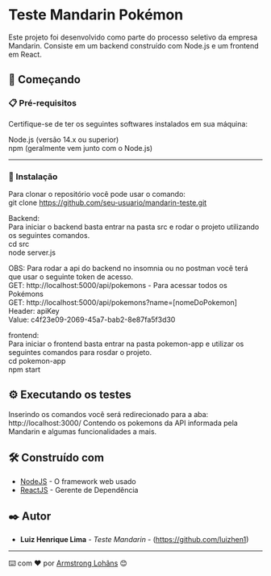 # Teste Mandarin Pokémon

Este projeto foi desenvolvido como parte do processo seletivo da empresa Mandarin. Consiste em um backend construído com Node.js e um frontend em React.

## 🚀 Começando

### 📋 Pré-requisitos

Certifique-se de ter os seguintes softwares instalados em sua máquina:

Node.js (versão 14.x ou superior)  
npm (geralmente vem junto com o Node.js)
***

### 🔧 Instalação

Para clonar o repositório você pode usar o comando:   
git clone https://github.com/seu-usuario/mandarin-teste.git

Backend:  
Para iniciar o backend basta entrar na pasta src e rodar o projeto utilizando os seguintes comandos.  
cd src  
node server.js  

OBS: Para rodar a api do backend no insomnia ou no postman você terá que usar o seguinte token de acesso.  
GET: http://localhost:5000/api/pokemons - Para acessar todos os Pokémons  
GET: http://localhost:5000/api/pokemons?name=[nomeDoPokemon]  
Header: apiKey  
Value: c4f23e09-2069-45a7-bab2-8e87fa5f3d30  

frontend:  
Para iniciar o frontend basta entrar na pasta pokemon-app e utilizar os seguintes comandos para rosdar o projeto.  
cd pokemon-app  
npm start   

## ⚙️ Executando os testes

Inserindo os comandos você será redirecionado para a aba: http://localhost:3000/ 
Contendo os pokemons da API informada pela Mandarin e algumas funcionalidades a mais.


## 🛠️ Construído com

* [NodeJS](https://nodejs.org/pt) - O framework web usado
* [ReactJS](https://maven.apache.org/) - Gerente de Dependência


## ✒️ Autor

* **Luiz Henrique Lima** - *Teste Mandarin* - (https://github.com/luizhen1)

---
⌨️ com ❤️ por [Armstrong Lohãns](https://github.com/luizhen1) 😊
